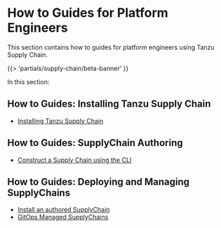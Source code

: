 # How to Guides for Platform Engineers

This section contains how to guides for platform engineers using Tanzu Supply Chain.

{{> 'partials/supply-chain/beta-banner' }}

In this section:

## How to Guides: Installing Tanzu Supply Chain

* [Installing Tanzu Supply Chain](./installing-supply-chain/about.hbs.md)

## How to Guides: SupplyChain Authoring

* [Construct a Supply Chain using the CLI](./supply-chain-authoring/construct-with-cli.hbs.md)

## How to Guides: Deploying and Managing SupplyChains

* [Install an authored SupplyChain](./deploying-supply-chains/install.hbs.md)
* [GitOps Managed SupplyChains](./deploying-supply-chains/gitops-managed.hbs.md)
